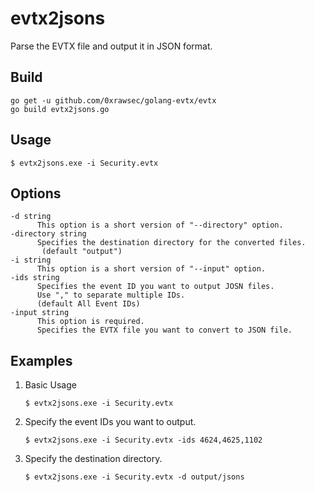 # evtx2jsons

Parse the EVTX file and output it in JSON format.

## Build

```
go get -u github.com/0xrawsec/golang-evtx/evtx
go build evtx2jsons.go
```

## Usage

```
$ evtx2jsons.exe -i Security.evtx
```

## Options

```
-d string
      This option is a short version of "--directory" option.
-directory string
      Specifies the destination directory for the converted files.
       (default "output")
-i string
      This option is a short version of "--input" option.
-ids string
      Specifies the event ID you want to output JOSN files.
      Use "," to separate multiple IDs.
      (default All Event IDs)
-input string
      This option is required.
      Specifies the EVTX file you want to convert to JSON file.
```

## Examples

1. Basic Usage
    ```
    $ evtx2jsons.exe -i Security.evtx
    ```

2. Specify the event IDs you want to output.
    ```
    $ evtx2jsons.exe -i Security.evtx -ids 4624,4625,1102
    ```

3. Specify the destination directory.
    ```
    $ evtx2jsons.exe -i Security.evtx -d output/jsons
    ```